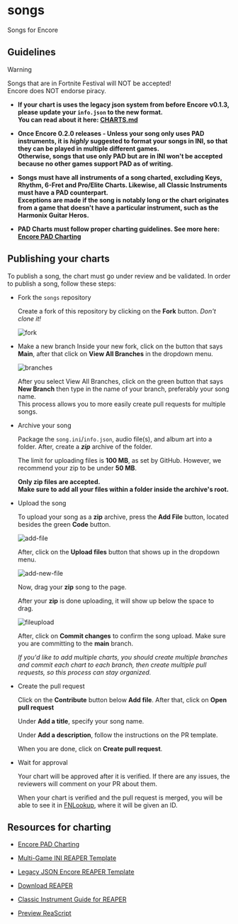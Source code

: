 # songs
Songs for Encore

## Guidelines
> [!WARNING]
> Songs that are in Fortnite Festival will NOT be accepted!<br>
> Encore does NOT endorse piracy.

- **If your chart is uses the legacy json system from before Encore v0.1.3, please update your `info.json` to the new format. <br> You can read about it here: [CHARTS.md](https://github.com/Encore-Developers/Encore/blob/main/CHARTS.md)**

- **Once Encore 0.2.0 releases - Unless your song only uses PAD instruments, it is *highly* suggested to format your songs in INI, so that they can be played in multiple different games. <br> Otherwise, songs that use only PAD but are in INI won't be accepted because no other games support PAD as of writing.**
  
- **Songs must have all instruments of a song charted, excluding Keys, Rhythm, 6-Fret and Pro/Elite Charts. Likewise, all Classic Instruments must have a PAD counterpart. <br> Exceptions are made if the song is notably long or the chart originates from a game that doesn't have a particular instrument, such as the Harmonix Guitar Heros.**
  
- **PAD Charts must follow proper charting guidelines. See more here: [Encore PAD Charting](https://docs.google.com/document/d/1Xqi_IR-FYI-PplGYDTO0HWMW_VGBshPFfFgZkps1tRk/edit?usp=sharing)**

## Publishing your charts
To publish a song, the chart must go under review and be validated.
In order to publish a song, follow these steps:

- Fork the `songs` repository

    Create a fork of this repository by clicking on the **Fork** button. *Don't clone it!*

    ![fork](images/fork.png)

- Make a new branch
    Inside your new fork, click on the button that says **Main**, after that click on **View All Branches** in the dropdown menu. <br>
    
    ![branches](images/selectbranch.png)
  
    After you select View All Branches, click on the green button that says **New Branch** then type in the name of your branch, preferably your song name. <br> This process allows you to more easily create pull requests for multiple songs.
  
- Archive your song
    
    Package the `song.ini`/`info.json`, audio file(s), and album art into a folder. After, create a ***zip*** archive of the folder.

    The limit for uploading files is **100 MB**, as set by GitHub. However, we recommend your zip to be under **50 MB**.

    **Only zip files are accepted. <br> Make sure to add all your files within a folder inside the archive's root.**

- Upload the song

    To upload your song as a **zip** archive, press the **Add File** button, located besides the green **Code** button.

    ![add-file](images/add-file.png)

    After, click on the **Upload files** button that shows up in the dropdown menu.

    ![add-new-file](images/add-new-file.png)

    Now, drag your **zip** song to the page.

    After your **zip** is done uploading, it will show up below the space to drag.

    ![fileupload](images/fileupload.png)

    After, click on **Commit changes** to confirm the song upload. Make sure you are committing to the **main** branch.

    *If you'd like to add multiple charts, you should create multiple branches and commit each chart to each branch, then create multiple pull requests, so this process can stay organized.*

- Create the pull request

    Click on the **Contribute** button below **Add file**. After that, click on **Open pull request**

    Under **Add a title**, specify your song name.

    Under **Add a description**, follow the instructions on the PR template.

    When you are done, click on **Create pull request**.

- Wait for approval

    Your chart will be approved after it is verified. If there are any issues, the reviewers will comment on your PR about them.

    When your chart is verified and the pull request is merged, you will be able to see it in [FNLookup](https://fnlookup.github.io/encore/), where it will be given an ID.
  
## Resources for charting

- [Encore PAD Charting](https://docs.google.com/document/d/1Xqi_IR-FYI-PplGYDTO0HWMW_VGBshPFfFgZkps1tRk/edit?usp=sharing)

- [Multi-Game INI REAPER Template](https://cdn.discordapp.com/attachments/1239998132427948163/1389545032503136317/Multi-Game_Chart_Template.rpp?ex=68854ee8&is=6883fd68&hm=0cd9881212619a3932aa66a79994a5be55802ca5eed76a534a7b7a0948d1e52d&)

- [Legacy JSON Encore REAPER Template](https://github.com/Encore-Developers/songs/raw/main/images/Encore%20Template.zip)

- [Download REAPER](https://www.reaper.fm/download.php)

- [Classic Instrument Guide for REAPER](https://docs.google.com/document/d/1b7KcHJ5uX-jcAjeRTStJRxcEvZ5ohYNOeVvezG03vwA/edit#heading=h.u8vd9w9b6n0y)

- [Preview ReaScript](https://github.com/NarrikSynthfox/EncorePreviewer)
